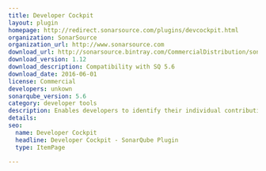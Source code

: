 ```yaml
---
title: Developer Cockpit
layout: plugin
homepage: http://redirect.sonarsource.com/plugins/devcockpit.html
organization: SonarSource
organization_url: http://www.sonarsource.com
download_url: http://sonarsource.bintray.com/CommercialDistribution/sonar-dev-cockpit-plugin/sonar-dev-cockpit-plugin-1.12.jar
download_version: 1.12
download_description: Compatibility with SQ 5.6
download_date: 2016-06-01
license: Commercial
developers: unkown
sonarqube_version: 5.6
category: developer tools
description: Enables developers to identify their individual contributions to a project and fosters best practices in code quality self-management
details: 
seo: 
  name: Developer Cockpit
  headline: Developer Cockpit - SonarQube Plugin
  type: ItemPage

---
```


